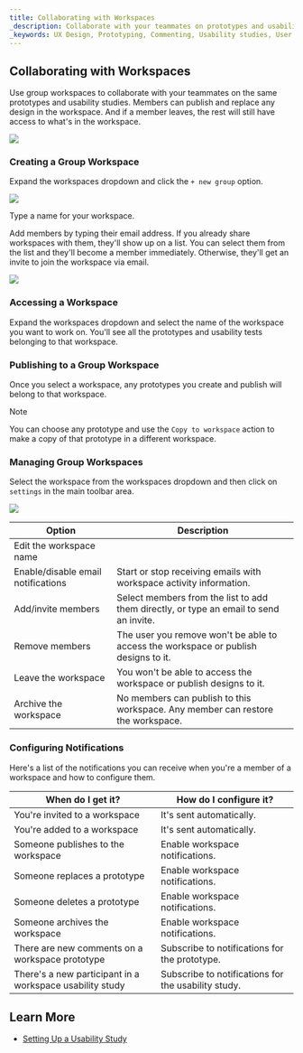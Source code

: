 ```yaml
---
title: Collaborating with Workspaces
_description: Collaborate with your teammates on prototypes and usability studies using group workspaces.
_keywords: UX Design, Prototyping, Commenting, Usability studies, User testing
---
```


##  Collaborating with Workspaces

Use group workspaces to collaborate with your teammates on the same prototypes and usability studies. Members can publish and replace any design in the workspace. And if a member leaves, the rest will still have access to what's in the workspace.

![][img-1]
<Br/>

### Creating a Group Workspace

Expand the workspaces dropdown and click the `+ new group` option. 

![][img-2]
<Br/>

Type a name for your workspace. 

Add members by typing their email address. 
If you already share workspaces with them, they'll show up on a list. You can select them from the list and they'll become a member immediately. Otherwise, they'll get an invite to join the workspace via email.

![][img-3]
<Br/>


### Accessing a Workspace

Expand the workspaces dropdown and select the name of the workspace you want to work on.
You'll see all the prototypes and usability tests belonging to that workspace.


### Publishing to a Group Workspace

Once you select a workspace, any prototypes you create and publish will belong to that workspace. 

> [!Note]
>You can choose any prototype and use the `Copy to workspace` action to make a copy of that prototype in a different workspace.

### Managing Group Workspaces

Select the workspace from the workspaces dropdown and then click on `settings` in the main toolbar area.

![][img-4]
<Br/>


Option | Description |
------------- | -------------
Edit the workspace name | 
Enable/disable email notifications | Start or stop receiving emails with workspace activity information.
Add/invite members | Select members from the list to add them directly, or type an email to send an invite.
Remove members | The user you remove won't be able to access the workspace or publish designs to it.
Leave the workspace | You won't be able to access the workspace or publish designs to it.
Archive the workspace | No members can publish to this workspace. Any member can restore the workspace.

### Configuring Notifications

Here's a list of the notifications you can receive when you're a member of a workspace and how to configure them.

When do I get it? | How do I configure it? 
------------- | -------------
You're invited to a workspace | It's sent automatically. 
You're added to a workspace |  It's sent automatically.
Someone publishes to the workspace | Enable workspace notifications.
Someone replaces a prototype | Enable workspace notifications.
Someone deletes a prototype | Enable workspace notifications.
Someone archives the workspace | Enable workspace notifications.
There are new comments on a workspace prototype | Subscribe to notifications for the prototype.
There's a new participant in a workspace usability study | Subscribe to notifications for the usability study.

##  Learn More

* [Setting Up a Usability Study][topic-1]


[a-1]: #creating-a-group-workspace
[a-2]: #accessing-a-workspace
[a-3]: #publishing-to-a-group-workspace
[a-4]: #managing-group-workspaces
[a-5]: #configuring-notifications

[topic-1]: setting-up-a-usability-study.md

[img-1]: ../images/collaborating_with_group_workspaces_1.png
[img-2]: ../images/collaborating_with_group_workspaces_2.png
[img-3]: ../images/collaborating_with_group_workspaces_3.png
[img-4]: ../images/collaborating_with_group_workspaces_4.png

